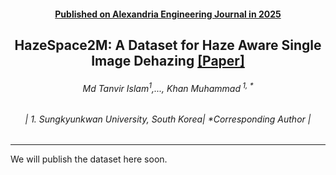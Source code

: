 <h4 align="center"><strong><a href="https://2024.acmmm.org/">Published on Alexandria Engineering Journal in 2025</a></strong></h4>
<h2 align="center"><strong>HazeSpace2M: A Dataset for Haze Aware Single Image Dehazing <a href="https://www.sciencedirect.com/science/article/pii/S1110016825008877" target="_blank">[Paper]</a></strong></h2>
<h6 align="center">Md Tanvir Islam<sup>1</sup>,..., Khan Muhammad<sup> 1, *</sup></h6>
<h6 align="center">| 1. Sungkyunkwan University, South Korea| *Corresponding Author |</h6> 
<hr>


We will publish the dataset here soon. 

